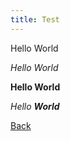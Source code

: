 ```yaml
---
title: Test
---
```


Hello World

*Hello World*

**Hello World**

_Hello **World**_

[Back](https://trisshearing.github.io/index2)


